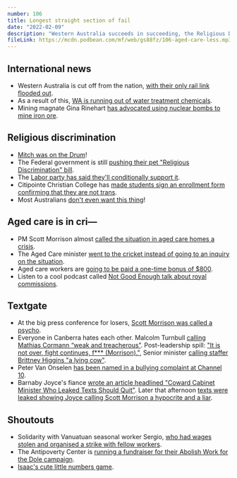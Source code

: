 ```yaml
---
number: 106
title: Longest straight section of fail
date: "2022-02-09"
description: "Western Australia succeeds in succeeding, the Religious Discrimination bill is bad and aged care is in cri—."
fileLink: https://mcdn.podbean.com/mf/web/gs88fz/106-aged-care-less.mp3
---
```


## International news

- Western Australia is cut off from the nation, [with their only rail link flooded out](https://www.theguardian.com/australia-news/2022/feb/04/a-logistical-nightmare-flooding-takes-out-sole-rail-link-sparking-west-australian-food-shortage).
- As a result of this, [WA is running out of water treatment chemicals](https://www.theguardian.com/australia-news/2022/feb/03/water-treatment-chemical-shortage-looms-in-eastern-states-after-floods-cut-wa-rail-link).
- Mining magnate Gina Rinehart [has advocated using nuclear bombs to mine iron ore](https://www.smartcompany.com.au/people-human-resources/the-family-should-be-happy-six-gems-from-gina-rinehart-on-australian-story/).


## Religious discrimination

- [Mitch was on the Drum](https://www.abc.net.au/news/programs/the-drum/)!
- The Federal government is still [pushing their pet "Religious Discrimination" bill](https://www.sbs.com.au/news/religious-discrimination-bill-should-be-passed-with-caveats-two-inquiries-recommend/78aeef9d-f3b9-472f-865f-fdec6349efc5).
- The [Labor party has said they'll conditionally support it](https://www.theguardian.com/australia-news/2022/feb/04/labor-offers-conditional-backing-to-coalitions-religious-discrimination-bill).
- Citipointe Christian College has [made students sign an enrollment form confirming that they are not trans](https://7news.com.au/politics/bipartisan-backing-for-faith-protections-c-5574384).
- Most Australians [don't even want this thing](https://www.theguardian.com/australia-news/2022/feb/03/majority-of-voters-reject-coalitions-proposal-to-allow-discrimination-on-basis-of-religious-belief-poll-suggests)!

## Aged care is in cri—

- PM Scott Morrison almost [called the situation in aged care homes a crisis](https://twitter.com/SenKatyG/status/1489446549268893696).
- The Aged Care minister [went to the cricket instead of going to an inquiry on the situation](https://www.abc.net.au/news/2022-02-03/aged-care-taskforce-covid-deaths-colbeck-resign-calls/100801768).
- Aged care workers are [going to be paid a one-time bonus of $800](https://www.abc.net.au/news/2022-02-01/unions-slam-aged-care-cash-payments-warn-of-industry-exodus/100794054).
- Listen to a cool podcast called [Not Good Enough talk about royal commissions](https://notgoodpod.com/043-commission-impossible/).

## Textgate

- At the big press conference for losers, [Scott Morrison was called a psycho](https://www.youtube.com/watch?v=weSbpdhr_xw).
- Everyone in Canberra hates each other. Malcolm Turnbull [calling Mathias Cormann “weak and treacherous”](https://www.dailymail.co.uk/news/article-7958981/Texts-Malcolm-Turnbull-Mathias-Cormann-revealed-leadership-vote-Scott-Morrison.html). Post-leadership spill: ["It is not over, fight continues, f*** (Morrison)."](https://edition.cnn.com/2018/08/24/australia/australia-leadership-chaos-politics-intl/index.html), Senior minister [calling staffer Brittney Higgins "a lying cow"](https://www.bbc.com/news/world-australia-56379008).
- Peter Van Onselen [has been named in a bullying complaint at Channel 10](https://www.dailymail.co.uk/news/article-10462397/Project-host-Peter-van-Onselen-named-reporters-case-against-Channel-10-workplace-bullying.html).
- Barnaby Joyce's fiance [wrote an article headlined "Coward Cabinet Minister Who Leaked Texts Should Quit"](https://www.dailytelegraph.com.au/news/opinion/vikki-campion-coward-cabinet-minister-who-leaked-texts-should-quit/news-story/582de743a451c3371b88a8727bbd0ea6). Later that afternoon [texts were leaked showing Joyce calling Scott Morrison a hypocrite and a liar](https://www.theguardian.com/australia-news/2022/feb/04/barnaby-joyce-called-scott-morrison-a-hypocrite-and-a-liar-in-leaked-text-message).

## Shoutouts

- Solidarity with Vanuatuan seasonal worker Sergio, [who had wages stolen and organised a strike with fellow workers](https://www.sbs.com.au/news/sergio-worked-as-a-fruit-picker-in-victoria-but-says-he-felt-like-a-slave/9b49293f-463f-4c2f-bec7-98b100bac3d4).
- The Antipoverty Center is [running a fundraiser for their Abolish Work for the Dole campaign](https://www.gofundme.com/f/da8c6b-abolish-work-for-the-dole).
- [Isaac's cute little numbers game](https://losing.games/dicematch/).

